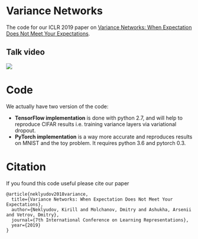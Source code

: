 # Variance Networks
The code for our ICLR 2019 paper on [Variance Networks: When Expectation Does Not Meet Your Expectations](https://arxiv.org/abs/1803.03764).


## Talk video

[![](http://i3.ytimg.com/vi/KwfED-brvj8/maxresdefault.jpg)](https://youtu.be/KwfED-brvj8)

# Code
We actually have two version of the code:
- **TensorFlow implementation** is done with python 2.7, and will help to reproduce CIFAR results i.e. training variance layers via variational dropout.
- **PyTorch implementation** is a way more accurate and reproduces results on MNIST and the toy problem. It requires python 3.6 and pytorch 0.3.

# Citation
If you found this code useful please cite our paper
```
@article{neklyudov2018variance,
  title={Variance Networks: When Expectation Does Not Meet Your Expectations},
  author={Neklyudov, Kirill and Molchanov, Dmitry and Ashukha, Arsenii and Vetrov, Dmitry},
  journal={7th International Conference on Learning Representations},
  year={2019}
}
```
